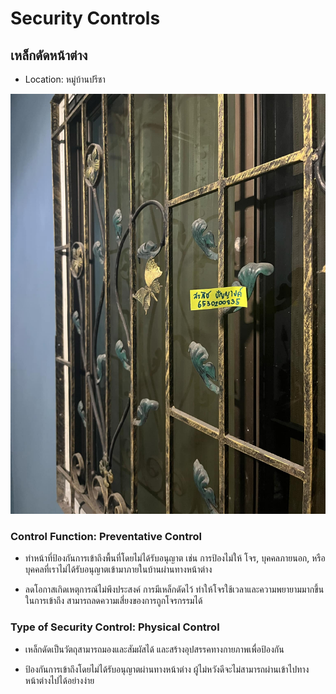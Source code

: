 # Security Controls
<h2>เหล็กดัดหน้าต่าง</h3>

- Location: หมู่บ้านปรีชา


![scpic](images/lekdudwindow.jpg)


<h3>Control Function: Preventative Control</h3>

- ทำหน้าที่ป้องกันการเข้าถึงพื้นที่โดยไม่ได้รับอนุญาต เช่น การป้องไม่ให้ โจร, บุคคลภายนอก, หรือบุคคลที่เราไม่ได้รับอนุญาตเข้ามาภายในบ้านผ่านทางหน้าต่าง

- ลดโอกาสเกิดเหตุการณ์ไม่พึงประสงค์ การมีเหล็กดัดไว้ ทำให้โจรใช้เวลาและความพยายามมากขึ้นในการเข้าถึง สามารถลดความเสี่ยงของการถูกโจรกรรมได้

<h3>Type of Security Control: Physical Control</h3>

- เหล็กดัดเป็นวัตถุสามารถมองและสัมผัสได้ และสร้างอุปสรรคทางกายภาพเพื่อป้องกัน
  
- ป้องกันการเข้าถึงโดยไม่ได้รับอนุญาตผ่านทางหน้าต่าง ผู้ไม่หวังดีจะไม่สามารถผ่านเข้าไปทางหน้าต่างไปได้อย่างง่าย

